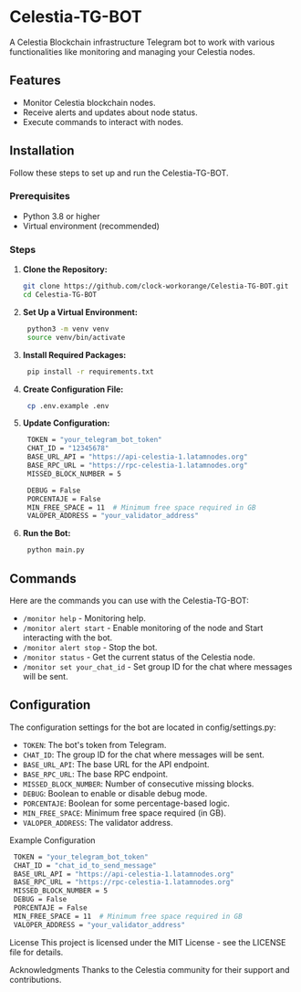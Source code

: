 # Celestia-TG-BOT

A Celestia Blockchain infrastructure Telegram bot to work with various functionalities like monitoring and managing your Celestia nodes.

## Features

- Monitor Celestia blockchain nodes.
- Receive alerts and updates about node status.
- Execute commands to interact with nodes.

## Installation

Follow these steps to set up and run the Celestia-TG-BOT.

### Prerequisites

- Python 3.8 or higher
- Virtual environment (recommended)

### Steps

1. **Clone the Repository:**
   ```bash
   git clone https://github.com/clock-workorange/Celestia-TG-BOT.git
   cd Celestia-TG-BOT

2. **Set Up a Virtual Environment:**
   ```bash
    python3 -m venv venv
    source venv/bin/activate
3. **Install Required Packages:**
   ```bash
    pip install -r requirements.txt

4. **Create Configuration File:**

   ```bash
    cp .env.example .env

5. **Update Configuration:**

   ```bash
    TOKEN = "your_telegram_bot_token"
    CHAT_ID = "12345678"
    BASE_URL_API = "https://api-celestia-1.latamnodes.org"
    BASE_RPC_URL = "https://rpc-celestia-1.latamnodes.org"
    MISSED_BLOCK_NUMBER = 5

    DEBUG = False
    PORCENTAJE = False
    MIN_FREE_SPACE = 11  # Minimum free space required in GB
    VALOPER_ADDRESS = "your_validator_address"

6. **Run the Bot:**
   ```bash
    python main.py

## Commands
Here are the commands you can use with the Celestia-TG-BOT:

- ```/monitor help``` - Monitoring help.
- ```/monitor alert start``` - Enable monitoring of the node and Start interacting with the bot.
- ```/monitor alert stop``` - Stop the bot.
- ```/monitor status``` - Get the current status of the Celestia node.
- ```/monitor set your_chat_id``` - Set group ID for the chat where messages will be sent.

## Configuration
The configuration settings for the bot are located in config/settings.py:

- ```TOKEN```: The bot's token from Telegram.
- ```CHAT_ID```: The group ID for the chat where messages will be sent.
- ```BASE_URL_API```: The base URL for the API endpoint.
- ```BASE_RPC_URL```: The base RPC endpoint.
- ```MISSED_BLOCK_NUMBER```: Number of consecutive missing blocks.
- ```DEBUG```: Boolean to enable or disable debug mode.
- ```PORCENTAJE```: Boolean for some percentage-based logic.
- ```MIN_FREE_SPACE```: Minimum free space required (in GB).
- ```VALOPER_ADDRESS```: The validator address.

Example Configuration
   ```bash
    TOKEN = "your_telegram_bot_token"
    CHAT_ID = "chat_id_to_send_message"
    BASE_URL_API = "https://api-celestia-1.latamnodes.org"
    BASE_RPC_URL = "https://rpc-celestia-1.latamnodes.org"
    MISSED_BLOCK_NUMBER = 5
    DEBUG = False
    PORCENTAJE = False
    MIN_FREE_SPACE = 11  # Minimum free space required in GB
    VALOPER_ADDRESS = "your_validator_address"
   ```
License
This project is licensed under the MIT License - see the LICENSE file for details.

Acknowledgments
Thanks to the Celestia community for their support and contributions.
